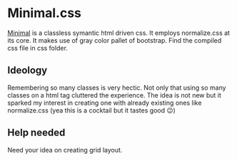# Minimal.css

[Minimal](https://kiranmantha.github.io/minimal/) is a classless symantic html driven css. It employs normalize.css at its core. It makes use of gray color pallet of bootstrap. Find the compiled css file in css folder.

## Ideology

Remembering so many classes is very hectic. Not only that using so many classes on a html tag cluttered the experience. The idea is not new but it sparked my interest in creating one with already existing ones like normalize.css (yea this is a cocktail but it tastes good :wink:)

## Help needed

Need your idea on creating grid layout.
